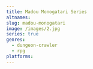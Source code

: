 ```yaml
---
title: Madou Monogatari Series
altnames:
slug: madou-monogatari
image: /images/2.jpg
series: true
genres:
  - dungeon-crawler
  - rpg
platforms:
---
```


